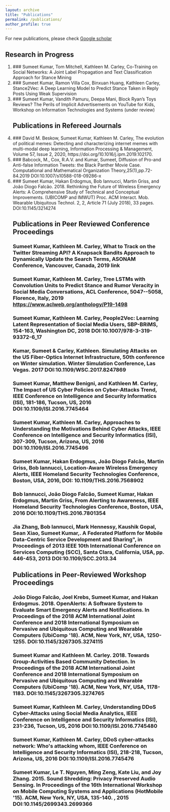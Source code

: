 ```yaml
---
layout: archive
title: "Publications"
permalink: /publications/
author_profile: true
---
```


For new publications, please check  <a href="https://scholar.google.com/citations?user=5Qc6lfYAAAAJ">Google scholar</a>

## Research in Progress

<ol>
<li> ### Sumeet Kumar, Tom Mitchell, Kathleen M. Carley, Co-Training on Social Networks: A Joint Label Propagation and Text Classification Approach for Stance Mining </li>
<li> ### Sumeet Kumar, Ramon Villa Cox, Binxuan Huang, Kathleen Carley,  Stance2Vec: A Deep Learning Model to Predict Stance Taken in Reply Posts Using Weak Supervision </li>
<li> ### Sumeet Kumar, Vandith Pamuru, Deepa Mani, Block Ryan’s Toys Reviews? The Perils of Implicit Advertisements on YouTube for Kids,  Workshop on Information Technologies and Systems (under review) </li>

## Publications in  Refereed Journals
<li> ### David M. Beskow, Sumeet Kumar, Kathleen M. Carley, The evolution of political memes: Detecting and characterizing internet memes with multi-modal deep learning, Information Processing & Management, Volume 57, Issue 2, 2020, https://doi.org/10.1016/j.ipm.2019.102170.</li>
<li> ###  Babcock, M., Cox, R.A.V. and Kumar, Sumeet, Diffusion of Pro-and Anti-false Information Tweets: the Black Panther Movie Case. Computational and Mathematical Organization Theory,25(1),pp.72-84.2019 DOI:10.1007/s10588-018-09286-x </li>
<li> ### Sumeet Kumar, Hakan Erdogmus, Bob Iannucci, Martin Griss, and João Diogo Falcão. 2018. Rethinking the Future of Wireless Emergency Alerts: A Comprehensive Study of Technical and Conceptual Improvements. (UBICOMP and IMWUT) Proc. ACM Interact. Mob. Wearable Ubiquitous Technol. 2, 2, Article 71 (July 2018), 33 pages. DOI:10.1145/3214274 </li>


## Publications in Peer Reviewed Conference Proceedings
### Sumeet Kumar, Kathleen M. Carley, What to Track on the Twitter Streaming API? A Knapsack Bandits Approach to Dynamically Update the Search Terms,  ASONAM Conference, Vancouver, Canada, 2019 link
### Sumeet Kumar, Kathleen M. Carley, Tree LSTMs with Convolution Units to Predict Stance and Rumor Veracity in Social Media Conversations, ACL Conference, 5047--5058, Florence, Italy, 2019 https://www.aclweb.org/anthology/P19-1498
### Sumeet Kumar, Kathleen M. Carley, People2Vec: Learning Latent Representation of Social Media Users, SBP-BRiMS, 154-163, Washington DC, 2018 DOI:10.1007/978-3-319-93372-6_17
### Kumar, Sumeet & Carley, Kathleen. Simulating Attacks on the US Fiber-Optics Internet Infrastructure, 50th conference on Winter simulation. Winter Simulation Conference, Las Vegas. 2017 DOI:10.1109/WSC.2017.8247869
### Sumeet Kumar, Matthew Benigni, and Kathleen M. Carley, The Impact of US Cyber Policies on Cyber-Attacks Trend, IEEE Conference on Intelligence and Security Informatics (ISI), 181-186, Tucson, US, 2016 DOI:10.1109/ISI.2016.7745464
### Sumeet Kumar, Kathleen M. Carley, Approaches to Understanding the Motivations Behind Cyber Attacks, IEEE Conference on Intelligence and Security Informatics (ISI), 307-309, Tucson, Arizona, US, 2016 DOI:10.1109/ISI.2016.7745496
### Sumeet Kumar, Hakan Erdogmus, João Diogo Falcão, Martin Griss, Bob Iannucci, Location-Aware Wireless Emergency Alerts, IEEE Homeland Security Technologies Conference, Boston, USA, 2016, DOI: 10.1109/THS.2016.7568902
### Bob Iannucci, João Diogo Falcão, Sumeet Kumar, Hakan Erdogmus, Martin Griss, From Alerting to Awareness, IEEE  Homeland Security Technologies Conference, Boston, USA, 2016 DOI:10.1109/THS.2016.7801354
### Jia Zhang, Bob Iannucci, Mark Hennessy, Kaushik Gopal, Sean Xiao, Sumeet Kumar,. A Federated Platform for Mobile Data-Centric Service Development and Sharing", in Proceedings of 2013 IEEE 10th International Conference on Services Computing (SCC), Santa Clara, California, USA, pp. 446-453, 2013 DOI:10.1109/SCC.2013.34


## Publications in Peer-Reviewed Workshop Proceedings
### João Diogo Falcão, Joel Krebs, Sumeet Kumar, and Hakan Erdogmus. 2018. OpenAlerts: A Software System to Evaluate Smart Emergency Alerts and Notifications. In Proceedings of the 2018 ACM International Joint Conference and 2018 International Symposium on Pervasive and Ubiquitous Computing and Wearable Computers (UbiComp '18). ACM, New York, NY, USA, 1250-1255. DOI:10.1145/3267305.3274115
### Sumeet Kumar and Kathleen M. Carley. 2018. Towards Group-Activities Based Community Detection. In Proceedings of the 2018 ACM International Joint Conference and 2018 International Symposium on Pervasive and Ubiquitous Computing and Wearable Computers (UbiComp '18). ACM, New York, NY, USA, 1178-1183. DOI:10.1145/3267305.3274765
### Sumeet Kumar, Kathleen M. Carley, Understanding DDoS Cyber-Attacks using Social Media Analytics,   IEEE Conference on Intelligence and Security Informatics (ISI), 231-236, Tucson, US, 2016 DOI:10.1109/ISI.2016.7745480
### Sumeet Kumar, Kathleen M. Carley, DDoS cyber-attacks network: Who's attacking whom,  IEEE Conference on Intelligence and Security Informatics (ISI), 218-218, Tucson, Arizona, US, 2016 DOI:10.1109/ISI.2016.7745476
### Sumeet Kumar, Le T. Nguyen, Ming Zeng, Kate Liu, and Joy Zhang. 2015. Sound Shredding: Privacy Preserved Audio Sensing. In Proceedings of the 16th International Workshop on Mobile Computing Systems and Applications (HotMobile '15). ACM, New York, NY, USA, 135-140. , 2015 DOI:10.1145/2699343.2699366

</ol>